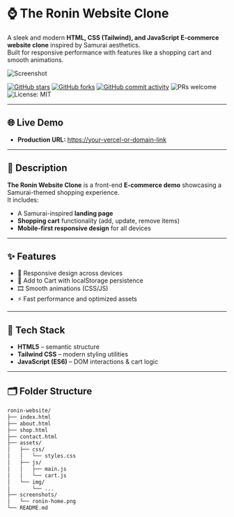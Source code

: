 #  ⌚ The Ronin Website Clone

A sleek and modern **HTML, CSS (Tailwind), and JavaScript** **E-commerce website clone** inspired by Samurai aesthetics.  
Built for responsive performance with features like a shopping cart and smooth animations.

![Screenshot](./screenshots/ronin-home.png)

<p align="left">
  <a href="https://github.com/OWNER/ronin-website/stargazers"><img alt="GitHub stars" src="https://img.shields.io/github/stars/OWNER/ronin-website?style=social"></a>
  <a href="https://github.com/OWNER/ronin-website/network/members"><img alt="GitHub forks" src="https://img.shields.io/github/forks/OWNER/ronin-website?style=social"></a>
  <a href="https://github.com/OWNER/ronin-website/commits"><img alt="GitHub commit activity" src="https://img.shields.io/github/commit-activity/t/OWNER/ronin-website?style=social&logo=github"></a>
  <img alt="PRs welcome" src="https://img.shields.io/badge/PRs-welcome-ff69b4.svg?style=flat">
  <img alt="License: MIT" src="https://img.shields.io/badge/License-MIT-informational">
</p>

---

## 🌐 Live Demo

* **Production URL:** [https://your-vercel-or-domain-link](https://ronin-website-two.vercel.app/) 

---

## 📝 Description

**The Ronin Website Clone** is a front-end **E-commerce demo** showcasing a Samurai-themed shopping experience.  
It includes:  

* A Samurai-inspired **landing page**  
* **Shopping cart** functionality (add, update, remove items)  
* **Mobile-first responsive design** for all devices  

---

## ✨ Features

* 📱 Responsive design across devices  
* 🛒 Add to Cart with localStorage persistence  
* 🎞️ Smooth animations (CSS/JS)  
* ⚡ Fast performance and optimized assets  

---

## 🧰 Tech Stack

* **HTML5** – semantic structure  
* **Tailwind CSS** – modern styling utilities  
* **JavaScript (ES6)** – DOM interactions & cart logic  

---

## 🗂️ Folder Structure

```bash
ronin-website/
├── index.html
├── about.html
├── shop.html
├── contact.html
├── assets/
│   ├── css/
│   │   └── styles.css
│   ├── js/
│   │   ├── main.js
│   │   └── cart.js
│   └── img/
│       └── ...
├── screenshots/
│   └── ronin-home.png
└── README.md
